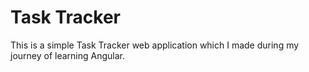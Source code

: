 # Task Tracker

This is a simple Task Tracker web application which I made during my journey of learning Angular.


